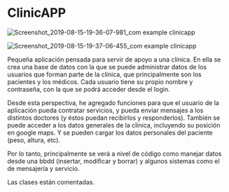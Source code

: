 # ClinicAPP

![Screenshot_2019-08-15-19-36-07-981_com example clinicapp](https://user-images.githubusercontent.com/49367885/63115151-d9b49180-bf96-11e9-9039-632db0afb004.png)

![Screenshot_2019-08-15-19-37-06-455_com example clinicapp](https://user-images.githubusercontent.com/49367885/63115172-e2a56300-bf96-11e9-8fa0-11bd48367bf5.png)



Pequeña aplicación pensada para servir de apoyo a una clínica.
En ella se crea una base de datos con la que se puede administrar datos de los usuarios que forman parte de la clínica, que principalmente
son los pacientes y los médicos.
Cada usuario tiene su propio nombre y contraseña, con la que se podrá acceder desde el login.

Desde esta perspectiva, he agregado funciones para que el usuario de la aplicación pueda contratar servicios, y pueda enviar mensajes
a los distintos doctores (y éstos puedan recibirlos y responderlos).
También se puede acceder a los datos generales de la clínica, incluyendo su posición en google maps. Y se pueden cargar los datos personales 
del paciente (peso, altura, etc).

Por lo tanto, principalmente se verá a nivel de código como manejar datos desde una bbdd (insertar, modificar y borrar) y algunos sistemas
como el de mensajería y servicio.

Las clases están comentadas.
